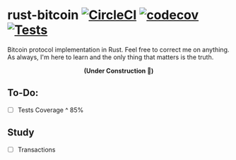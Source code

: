 # rust-bitcoin [![CircleCI](https://dl.circleci.com/status-badge/img/gh/Guilospanck/rust-bitcoin/tree/main.svg?style=svg)](https://dl.circleci.com/status-badge/redirect/gh/Guilospanck/rust-bitcoin/tree/main) [![codecov](https://codecov.io/gh/Guilospanck/rust-bitcoin/branch/main/graph/badge.svg?token=02XJGIPAM1)](https://codecov.io/gh/Guilospanck/rust-bitcoin) [![Tests](https://github.com/Guilospanck/rust-bitcoin/actions/workflows/tests.yml/badge.svg?branch=main)](https://github.com/Guilospanck/rust-bitcoin/actions/workflows/tests.yml)
Bitcoin protocol implementation in Rust.
Feel free to correct me on anything. As always, I'm here to learn and the only thing that matters is the truth.

<center><b>(Under Construction 🚧)</b></center>

## To-Do:
- [ ] Tests Coverage ^ 85%

## Study
- [ ] Transactions

